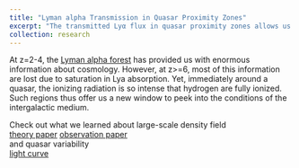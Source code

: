 ```yaml
---
title: "Lyman alpha Transmission in Quasar Proximity Zones"
excerpt: "The transmitted Lyα flux in quasar proximity zones allows us to study many important questions about quasars, cosmology, and reionization.<br/><img src='/images/pzspec.png'>"
collection: research
---
```


At z=2-4, the <a href="https://en.wikipedia.org/wiki/Lyman-alpha_forest">Lyman alpha forest</a> 
has provided us with enormous information about cosmology. 
However, at z>=6, most of this information are lost due to saturation in Lya absorption. 
Yet, immediately around a quasar, the ionizing radiation is so intense that hydrogen are fully ionized. 
Such regions thus offer us a new window to peek into the conditions of the intergalactic medium.

Check out what we learned about large-scale density field <br>
<a href="https://ui.adsabs.harvard.edu/abs/2021ApJ...916..118C/abstract">theory paper</a> <a href="https://ui.adsabs.harvard.edu/abs/2022ApJ...931...29C/abstract">observation paper</a> <br>
and quasar variability <br> <a href="https://ui.adsabs.harvard.edu/abs/2024MNRAS.528.3730Z/abstract">light curve</a>

